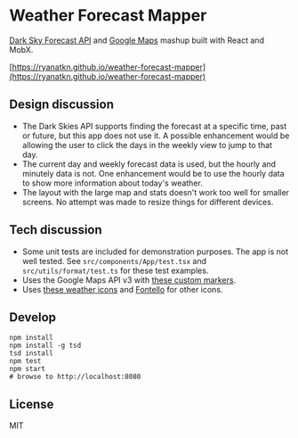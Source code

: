 # Weather Forecast Mapper

[Dark Sky Forecast API](https://developer.forecast.io/)
and [Google Maps](https://developers.google.com/maps/documentation/javascript/) mashup
built with React and MobX.

[https://ryanatkn.github.io/weather-forecast-mapper](https://ryanatkn.github.io/weather-forecast-mapper)

## Design discussion
- The Dark Skies API supports finding the forecast at a specific time,
  past or future, but this app does not use it.
  A possible enhancement would be allowing the user to click the days
  in the weekly view to jump to that day.
- The current day and weekly forecast data is used, but the hourly and minutely data is not.
  One enhancement would be to use the hourly data to show more information about today's weather.
- The layout with the large map and stats doesn't work too well for smaller screens.
  No attempt was made to resize things for different devices.

## Tech discussion
- Some unit tests are included for demonstration purposes. The app is not well tested.
  See `src/components/App/test.tsx` and `src/utils/format/test.ts` for these test examples.
- Uses the Google Maps API v3 with [these custom markers](http://www.benjaminkeen.com/google-maps-coloured-markers/).
- Uses [these weather icons](https://github.com/erikflowers/weather-icons) and [Fontello](http://fontello.com) for other icons.

## Develop

    npm install
    npm install -g tsd
    tsd install
    npm test
    npm start
    # browse to http://localhost:8080

## License
MIT
